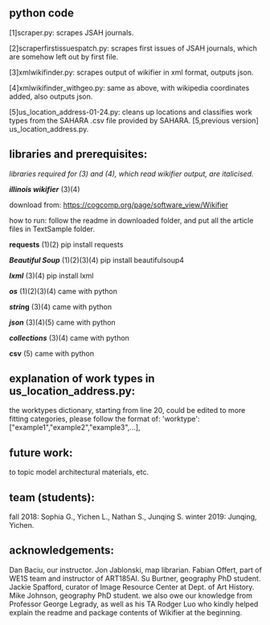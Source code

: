 ## python code
[1]scraper.py: scrapes JSAH journals.

[2]scraperfirstissuespatch.py: scrapes first issues of JSAH journals, which are somehow left out by first file.

[3]xmlwikifinder.py: scrapes output of wikifier in xml format, outputs json.

[4]xmlwikifinder_withgeo.py: same as above, with wikipedia coordinates added, also outputs json.

[5]us_location_address-01-24.py: cleans up locations and classifies work types from the SAHARA .csv file provided by SAHARA.
[5,previous version] us_location_address.py.

## libraries and prerequisites:
*libraries required for (3) and (4), which read wikifier output, are italicised.*

__*illinois wikifier*__ (3)(4)

download from: https://cogcomp.org/page/software_view/Wikifier

how to run: follow the readme in downloaded folder, and put all the article files in TextSample folder.

__requests__ (1)(2)
pip install requests

__*Beautiful Soup*__ (1)(2)(3)(4)
pip install beautifulsoup4

__*lxml*__ (3)(4)
pip install lxml

__*os*__ (1)(2)(3)(4)
came with python

__*strin*g__ (3)(4)
came with python

__*json*__ (3)(4)(5)
came with python

__*collections*__ (3)(4)
came with python

__csv__ (5)
came with python

## explanation of work types in us_location_address.py:

the worktypes dictionary, starting from line 20, could be edited to more fitting categories, please follow the format of:
'worktype':["example1","example2","example3",...],

## future work:
to topic model architectural materials, etc.

## team (students):
fall 2018: Sophia G., Yichen L., Nathan S., Junqing S.
winter 2019: Junqing, Yichen.

## acknowledgements:
Dan Baciu, our instructor. Jon Jablonski, map librarian. Fabian Offert, part of WE1S team and instructor of ART185AI. Su Burtner, geography PhD student. Jackie Spafford, curator of Image Resource Center at Dept. of Art History. Mike Johnson, geography PhD student.
we also owe our knowledge from Professor George Legrady, as well as his TA Rodger Luo who kindly helped explain the readme and package contents of Wikifier at the beginning.
